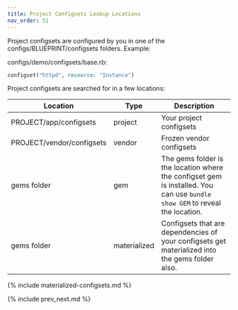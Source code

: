 ```yaml
---
title: Project Configsets Lookup Locations
nav_order: 51
---
```


Project configsets are configured by you in one of the configs/BLUEPRINT/configsets folders.  Example:

configs/demo/configsets/base.rb:

```ruby
configset("httpd", resource: "Instance")
```

Project configsets are searched for in a few locations:

Location | Type | Description
--- | --- | ---
PROJECT/app/configsets | project | Your project configsets
PROJECT/vendor/configsets | vendor | Frozen vendor configsets
gems folder | gem | The gems folder is the location where the configset gem is installed. You can use `bundle show GEM` to reveal the location.
gems folder | materialized | Configsets that are dependencies of your configsets get materialized into the gems folder also.

{% include materialized-configsets.md %}

{% include prev_next.md %}
